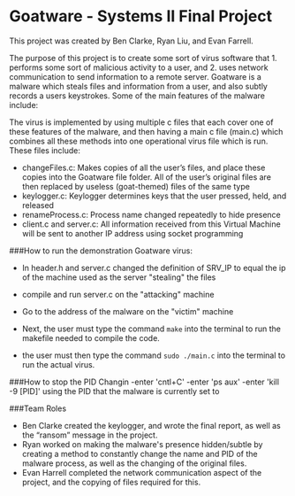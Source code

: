 # Goatware - Systems II Final Project

This project was created by Ben Clarke, Ryan Liu, and Evan Farrell.

The purpose of this project is to create some sort of virus software that 1. performs some sort of malicious activity to a user, and 2. uses network communication to send information to a remote server. Goatware is a malware which steals files and information from a user, and also subtly records a users keystrokes. Some of the main features of the malware include: 

The virus is implemented by using multiple c files that each cover one of these features of the malware, and then having a main c file (main.c) which combines all these methods into one operational virus file which is run. These files include:

- changeFiles.c: Makes copies of all the user’s files, and place these copies into the Goatware file folder. All of the user’s original files are then replaced by useless (goat-themed) files of the same type
- keylogger.c: Keylogger determines keys that the user pressed, held, and released
- renameProcess.c: Process name changed repeatedly to hide presence
- client.c and server.c: All information received from this Virtual Machine will be sent to another IP address using socket programming

###How to run the demonstration Goatware virus:
- In header.h and server.c changed the definition of SRV_IP to equal the ip of the machine used as the server "stealing" the files
- compile and run server.c on the "attacking" machine

- Go to the address of the malware on the "victim" machine
- Next, the user must type the command `make` into the terminal to run the makefile needed to compile the code.
- the user must then type the command `sudo ./main.c` into the terminal to run the actual virus.

###How to stop the PID Changin
-enter 'cntl+C'
-enter 'ps aux'
-enter 'kill -9 [PID]' using the PID that the malware is currently set to


###Team Roles
- Ben Clarke created the keylogger, and wrote the final report, as well as the “ransom” message in the project. 
- Ryan worked on making the malware's presence hidden/subtle by creating a method to constantly change the name and PID of the malware process, as well as the changing of the original files.
- Evan Harrell completed the network communication aspect of the project, and the copying of files required for this.
